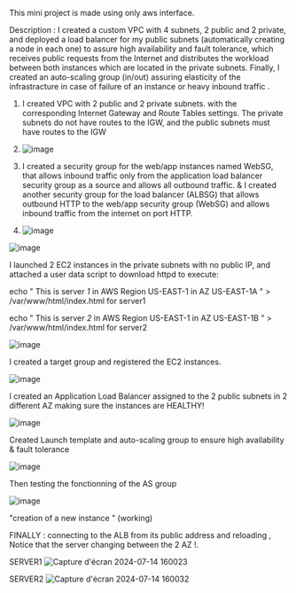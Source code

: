 This mini project is made using only aws interface.

Description : I created a custom VPC with 4 subnets, 2 public and 2 private, and deployed a load balancer for my public subnets (automatically creating a node in each one) to assure high availability and fault tolerance, which receives public requests from the Internet and distributes the workload between both instances which are located in the private subnets. Finally, I created an auto-scaling group (in/out) assuring elasticity of the infrastracture in case of failure of an instance or heavy inbound traffic .


1.	I created VPC with 2 public and 2 private subnets. with the corresponding Internet Gateway and Route Tables settings. The private subnets do not have routes to the IGW, and the public subnets must have routes to the IGW

2.	![image](https://github.com/user-attachments/assets/462b954e-5e08-43c4-a83a-af9f13732984)

3.	I created a security group for the web/app instances named WebSG, that allows inbound traffic only from the application load balancer security group as a source and allows all outbound traffic. & I created another security group for the load balancer (ALBSG) that allows outbound HTTP to the web/app security group (WebSG) and allows inbound traffic from the internet on port HTTP.

4.	![image](https://github.com/user-attachments/assets/79b1a2b9-4f37-4785-9446-fada5af6f209)

![image](https://github.com/user-attachments/assets/3222d24d-494e-4cfe-9f27-63c4cd03aecb)

I launched 2 EC2 instances in the private subnets with no public IP, and attached a user data script to download httpd to execute:

echo " This is server *1* in AWS Region US-EAST-1 in AZ US-EAST-1A " > /var/www/html/index.html for server1

echo " This is server *2* in AWS Region US-EAST-1 in AZ US-EAST-1B " > /var/www/html/index.html for server2

![image](https://github.com/user-attachments/assets/904dbed9-bfc8-4b68-9647-17939668a7ac)


I created a target group and registered the EC2 instances.

![image](https://github.com/user-attachments/assets/6b799677-d593-47e9-88a1-246d2392b7fb)


I created an Application Load Balancer assigned to the 2 public subnets in 2 different AZ making sure the instances are HEALTHY!


![image](https://github.com/user-attachments/assets/27bae72a-e6f3-4903-b54f-cc2d603f18fb)


Created Launch template and auto-scaling group to ensure high availability & fault tolerance 


![image](https://github.com/user-attachments/assets/77684eb4-e0c4-4284-bb51-d27e303e00a5)


Then testing the fonctionning of the AS group 

![image](https://github.com/user-attachments/assets/e90cbf23-168e-4866-a1a6-b5087b8873ed)

"creation of a new instance " (working)

FINALLY : connecting to the ALB from its public address and reloading , Notice that the server changing between the 2 AZ !. 

SERVER1
![Capture d'écran 2024-07-14 160023](https://github.com/user-attachments/assets/09cbc628-e1bb-4766-8ba5-23bdaa78907a)

SERVER2
![Capture d'écran 2024-07-14 160032](https://github.com/user-attachments/assets/2320fd9e-1c76-46b3-a313-211efee6b208)












